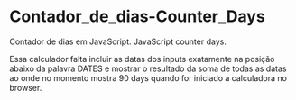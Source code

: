 # Contador_de_dias-Counter_Days
Contador de dias em JavaScript. JavaScript counter days.

Essa calculador falta incluir as datas dos inputs exatamente na posição abaixo da palavra DATES e mostrar o resultado da soma de todas as datas ao onde no momento mostra 90 days quando for iniciado a calculadora no browser.

